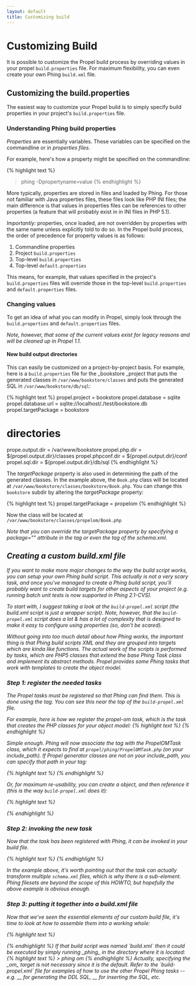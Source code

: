 ```yaml
---
layout: default
title: Customizing build
---
```


# Customizing Build #

It is possible to customize the Propel build process by overriding values in your propel `build.properties` file. For maximum flexibility, you can even create your own Phing `build.xml` file.

## Customizing the build.properties ##

The easiest way to customize your Propel build is to simply specify build properties in your project's `build.properties` file.

### Understanding Phing build properties ###

_Properties_ are essentially variables. These variables can be specified on the commandline or in _properties files_.

For example, here's how a property might be specified on the commandline:

{% highlight text %}
> phing -Dpropertyname=value
{% endhighlight %}

More typically, properties are stored in files and loaded by Phing. For those not familiar with Java properties files, these files look like PHP INI files; the main difference is that values in properties files can be references to other properties (a feature that will probably exist in in INI files in PHP 5.1).

_Importantly:_ properties, once loaded, are not overridden by properties with the same name unless explicitly told to do so. In the Propel build process, the order of precedence for property values is as follows:

 1. Commandline properties
 2. Project `build.properties`
 3. Top-level `build.properties`
 4. Top-level `default.properties`

This means, for example, that values specified in the project's `build.properties` files will override those in the top-level `build.properties` and `default.properties` files.

### Changing values ###

To get an idea of what you can modify in Propel, simply look through the `build.properties` and `default.properties` files.

_Note, however, that some of the current values exist for legacy reasons and will be cleaned up in Propel 1.1._

#### New build output directories ####

This can easily be customized on a project-by-project basis. For example, here is a `build.properties` file for the _bookstore _project that puts the generated classes in `/var/www/bookstore/classes` and puts the generated SQL in `/var/www/bookstore/db/sql`:

{% highlight text %}
propel.project = bookstore
propel.database = sqlite
propel.database.url = sqlite://localhost/./test/bookstore.db
propel.targetPackage = bookstore

# directories
prope.output.dir = /var/www/bookstore
propel.php.dir = ${propel.output.dir}/classes
propel.phpconf.dir = ${propel.output.dir}/conf
propel.sql.dir = ${propel.output.dir}/db/sql
{% endhighlight %}

The _targetPackage_ property is also used in determining the path of the generated classes. In the example above, the `Book.php` class will be located at `/var/www/bookstore/classes/bookstore/Book.php`. You can change this `bookstore` subdir by altering the _targetPackage_ property:

{% highlight text %}
propel.targetPackage = propelom
{% endhighlight %}

Now the class will be located at `/var/www/bookstore/classes/propelom/Book.php`

_Note that you can override the targetPackage property by specifying a package="" attribute in the <database> tag or even the <table> tag of the schema.xml._

## Creating a custom build.xml file ##

If you want to make more major changes to the way the build script works, you can setup your own Phing build script. This actually is not a very scary task, and once you've managed to create a Phing build script, you'll probably want to create build targets for other aspects of your project (e.g. running batch unit tests is now supported in Phing 2.1-CVS).

To start with, I suggest taking a look at the `build-propel.xml` script (the build.xml script is just a wrapper script). Note, however, that the `build-propel.xml` script does a lot & has a lot of complexity that is designed to make it easy to configure using properties (so, don't be scared).

Without going into too much detail about how Phing works, the important thing is that Phing build scripts XML and they are grouped into _targets_ which are kinda like functions. The actual work of the scripts is performed by _tasks_, which are PHP5 classes that extend the base Phing _Task_ class and implement its abstract methods. Propel provides some Phing tasks that work with templates to create the object model.

### Step 1: register the needed tasks ###

The Propel tasks must be registered so that Phing can find them. This is done using the _<taskdef>_ tag. You can see this near the top of the `build-propel.xml` file.

For example, here is how we register the _propel-om_ task, which is the task that creates the PHP classes for your object model:
{% highlight text %}
<taskdef
    name="propel-om"
    classname="propel.phing.PropelOMTask"/>
{% endhighlight %}

Simple enough. Phing will now associate the _<propel-data-model>_ tag with the _PropelOMTask_ class, which it expects to find at `propel/phing/PropelOMTask.php` (on your _include_path_). If Propel generator classes are not on your _include_path_, you can specify that path in your _<taskdef>_ tag:

{% highlight text %}
<taskdef
    name="propel-om"
    classname="propel.phing.PropelOMTask"
    classpath="/path/to/propel-generator/classes"/>
{% endhighlight %}

Or, for maximum re-usability, you can create a _<path>_ object, and then reference it (this is the way `build-propel.xml` does it):

{% highlight text %}
  <path id="propelclasses">
      <pathelement dir="/path/to/propel-generator/classes"/>
  </path>

  <taskdef
    name="propel-om"
    classname="propel.phing.PropelOMTask"
    classpathRef="propelclasses"/>
{% endhighlight %}

### Step 2: invoking the new task ###

Now that the _<propel-om>_ task has been registered with Phing, it can be invoked in your build file.

{% highlight text %}
<propel-om
      outputDirectory="/var/www/bookstore/classes"
      targetDatabase="mysql"
      targetPackage="bookstore"
      templatePath="/path/to/propel-generator/templates"
      targetPlatform="php5">
    <schemafileset dir="/var/www/bookstore/db/model" includes="*schema.xml"/>
</propel-om>
{% endhighlight %}

In the example above, it's worth pointing out that the _<propel-om>_ task can actually transform multiple `schema.xml` files, which is why there is a _<schemafileset>_ sub-element. Phing _filesets_ are beyond the scope of this HOWTO, but hopefully the above example is obvious enough.

### Step 3: putting it together into a build.xml file ###

Now that we've seen the essential elements of our custom build file, it's time to look at how to assemble them into a working whole:

{% highlight text %}
<?xml version="1.0">
<project name="propel" default="om">

 <!-- set properties we use later -->
 <property name="propelgen.home" value="/path/to/propel-generator"/>
 <property name="out.dir" value="/var/www/bookstore"/>

 <!-- register task -->
  <path id="propelclasses">
      <pathelement dir="${propelgen.home}/classes"/>
  </path>

  <taskdef
    name="propel-om"
    classname="propel.phing.PropelOMTask"
    classpathRef="propelclasses"/>


 <!-- this [default] target performs the work -->
 <target name="om" description="build propel om">
  <propel-om
    outputDirectory="${out.dir}/classes"
    targetDatabase="mysql"
    targetPackage="bookstore"
    templatePath="${propelgen.home}/templates"
    targetPlatform="php5">
      <schemafileset dir="${out.dir}/db/model" includes="*schema.xml"/>
  </propel-om>
 </target>

</project>
{% endhighlight %}

If that build script was named `build.xml` then it could be executed by simply running _phing_ in the directory where it is located:

{% highlight text %}
> phing om
{% endhighlight %}

Actually, specifying the _om_ target is not necessary since it is the default.

Refer to the `build-propel.xml` file for examples of how to use the other Propel Phing tasks -- e.g. _<propel-sql>_ for generating the DDL SQL, _<propel-sql-exec>_ for inserting the SQL, etc.
